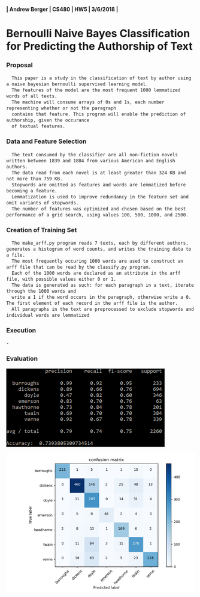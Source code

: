 __| Andrew Berger | CS480 | HW5 | 3/6/2018 |__

# Bernoulli Naive Bayes Classification for Predicting the Authorship of Text

### Proposal

      This paper is a study in the classification of text by author using a naive bayesian bernoulli supervised learning model.
      The features of the model are the most frequent 1000 lemmatized words of all texts.
      The machine will consume arrays of 0s and 1s, each number representing whether or not the paragraph
      contains that feature. This program will enable the prediction of authorship, given the occurance
      of textual features.

### Data and Feature Selection

      The text consumed by the classifier are all non-fiction novels written between 1839 and 1884 from various American and English authors.
      The data read from each novel is at least greater than 324 KB and not more than 759 KB.
      Stopwords are omitted as features and words are lemmatized before becoming a feature. 
      Lemmatization is used to improve redundancy in the feature set and omit variants of stopwords.
      The number of features was optimized and chosen based on the best performance of a grid search, using values 100, 500, 1000, and 2500.

### Creation of Training Set

      The make_arff.py program reads 7 texts, each by different authors, generates a histogram of word counts, and writes the training data to a file.
      The most frequently occuring 1000 words are used to construct an arff file that can be read by the classify.py program.
      Each of the 1000 words are declared as an attribute in the arff file, with possible values either 0 or 1.
      The data is generated as such: for each paragraph in a text, iterate through the 1000 words and
      write a 1 if the word occurs in the paragraph, otherwise write a 0. The first element of each record in the arff file is the author.
      All paragraphs in the text are preprocessed to exclude stopwords and individual words are lemmatized 

### Execution

    -

### Evaluation


![Classification Report](data/results.png)

![Confusion Matrix](data/confusion.png)

